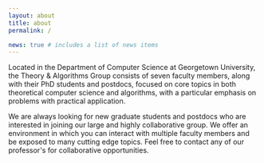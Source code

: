 ```yaml
---
layout: about
title: about
permalink: /

news: true # includes a list of news items
---
```


Located in the Department of Computer Science at Georgetown University, the Theory & Algorithms Group consists of seven faculty members, along with their PhD students and postdocs, focused on core topics in both theoretical computer science and algorithms, with a particular emphasis on problems with practical application.

We are always looking for new graduate students and postdocs who are interested in joining our large and highly collaborative group. We offer an environment in which you can interact with multiple faculty members and be exposed to many cutting edge topics. Feel free to contact any of our professor's for collaborative opportunities.
